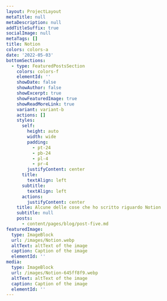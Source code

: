 ```yaml
---
layout: ProjectLayout
metaTitle: null
metaDescription: null
addTitleSuffix: true
socialImage: null
metaTags: []
title: Notion
colors: colors-a
date: '2022-05-03'
bottomSections:
  - type: FeaturedPostsSection
    colors: colors-f
    elementId: ''
    showDate: false
    showAuthor: false
    showExcerpt: true
    showFeaturedImage: true
    showReadMoreLink: true
    variant: variant-b
    actions: []
    styles:
      self:
        height: auto
        width: wide
        padding:
          - pt-24
          - pb-24
          - pl-4
          - pr-4
        justifyContent: center
      title:
        textAlign: left
      subtitle:
        textAlign: left
      actions:
        justifyContent: center
    title: Alcune delle cose che ho scritto riguardo Notion
    subtitle: null
    posts:
      - content/pages/blog/post-five.md
featuredImage:
  type: ImageBlock
  url: /images/Notion.webp
  altText: altText of the image
  caption: Caption of the image
  elementId: ''
media:
  type: ImageBlock
  url: /images/Notion-645ff8f9.webp
  altText: altText of the image
  caption: Caption of the image
  elementId: ''
---
```

